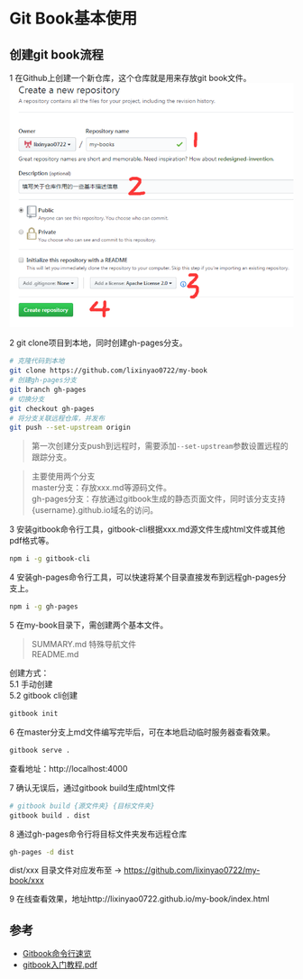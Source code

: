 # Git Book基本使用

## 创建git book流程

1 在Github上创建一个新仓库，这个仓库就是用来存放git book文件。  
![](assets/imgs/create_repository.png)

2 git clone项目到本地，同时创建gh-pages分支。 
```bash
# 克隆代码到本地
git clone https://github.com/lixinyao0722/my-book
# 创建gh-pages分支
git branch gh-pages
# 切换分支
git checkout gh-pages
# 将分支关联远程仓库，并发布
git push --set-upstream origin
```
>第一次创建分支push到远程时，需要添加`--set-upstream`参数设置远程的跟踪分支。
 
>主要使用两个分支  
master分支：存放xxx.md等源码文件。  
gh-pages分支：存放通过gitbook生成的静态页面文件，同时该分支支持 {username}.github.io域名的访问。  

3 安装gitbook命令行工具，gitbook-cli根据xxx.md源文件生成html文件或其他pdf格式等。  
```bash
npm i -g gitbook-cli
```
4 安装gh-pages命令行工具，可以快速将某个目录直接发布到远程gh-pages分支上。
```bash
npm i -g gh-pages
```
5 在my-book目录下，需创建两个基本文件。
>SUMMARY.md 特殊导航文件   
README.md

创建方式：    
5.1 手动创建   
5.2 gitbook cli创建   
```bash
gitbook init
```
6 在master分支上md文件编写完毕后，可在本地启动临时服务器查看效果。
```bash
gitbook serve .
```
查看地址：http://localhost:4000

7 确认无误后，通过gitbook build生成html文件
```bash
# gitbook build {源文件夹} {目标文件夹}
gitbook build . dist
```

8 通过gh-pages命令行将目标文件夹发布远程仓库
```bash
gh-pages -d dist
```
dist/xxx 目录文件对应发布至 -> https://github.com/lixinyao0722/my-book/xxx

9 在线查看效果，地址http://lixinyao0722.github.io/my-book/index.html

## 参考

* [Gitbook命令行速览](http://yuzeshan.gitbooks.io/gitbook-studying/content/)
* [gitbook入门教程.pdf](../assets/resources/gitbook入门教程.pdf)

